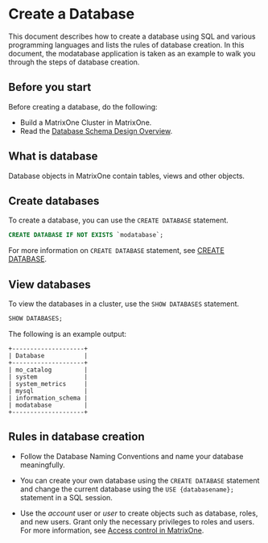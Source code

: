 # Create a Database

This document describes how to create a database using SQL and various programming languages and lists the rules of database creation. In this document, the modatabase application is taken as an example to walk you through the steps of database creation.

## Before you start

Before creating a database, do the following:

- Build a MatrixOne Cluster in MatrixOne.
- Read the [Database Schema Design Overview](overview.md).

## What is database

Database objects in MatrixOne contain tables, views and other objects.

## Create databases

To create a database, you can use the `CREATE DATABASE` statement.

```sql
CREATE DATABASE IF NOT EXISTS `modatabase`;
```

For more information on `CREATE DATABASE` statement, see [CREATE DATABASE](../../Reference/SQL-Reference/Data-Definition-Language/create-database.md).

## View databases

To view the databases in a cluster, use the `SHOW DATABASES` statement.

```sql
SHOW DATABASES;
```

The following is an example output:

```
+--------------------+
| Database           |
+--------------------+
| mo_catalog         |
| system             |
| system_metrics     |
| mysql              |
| information_schema |
| modatabase         |
+--------------------+
```

## Rules in database creation

- Follow the Database Naming Conventions and name your database meaningfully.

- You can create your own database using the `CREATE DATABASE` statement and change the current database using the `USE {databasename};` statement in a SQL session.

- Use the *account* user or *user* to create objects such as database, roles, and new users. Grant only the necessary privileges to roles and users. For more information, see [Access control in MatrixOne](../../Security/about-privilege-management.md).
